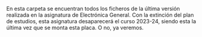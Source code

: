 En esta carpeta se encuentran todos los ficheros de la última versión realizada en la asignatura de Electrónica General. Con la extinción del plan de estudios, 
esta asignatura desaparecerá el curso 2023-24, siendo esta la última vez que se monta esta placa. O no, ya veremos.
